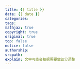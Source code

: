 ```yaml
---
title: {{ title }}
date: {{ date }}
categories: 
tags:
mathjax: true
copyright: true
original: true
top: false
notice: false
authorship: 
srcpath: 
explain: 文中可能会根据需要做部分调整
---
```

